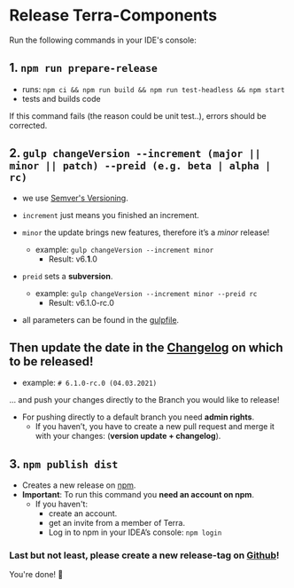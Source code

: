 # Release Terra-Components

Run the following commands in your IDE's console:

## 1. `npm run prepare-release`

-   runs: `npm ci && npm run build && npm run test-headless && npm start`
-   tests and builds code

If this command fails (the reason could be unit test..), errors should be corrected.

## 2. `gulp changeVersion --increment (major || minor || patch) --preid (e.g. beta | alpha | rc)`

-   we use [Semver's Versioning](https://semver.org/).

-   `increment` just means you finished an increment.
-   `minor` the update brings new features, therefore it’s a _minor_ release!
    -   example: `gulp changeVersion --increment minor`
        -   Result: v6.**1**.0
-   `preid` sets a **subversion**.
    -   example: `gulp changeVersion --increment minor --preid rc`
        -   Result: v6.1.0-rc.0
-   all parameters can be found in the [gulpfile](https://github.com/plentymarkets/terra-components/blob/6.X.X/gulpfile.js#L129).

## Then update the date in the [Changelog](https://github.com/plentymarkets/terra-components/blob/6.X.X/CHANGELOG.md) on which to be released!

-   example: `# 6.1.0-rc.0 (04.03.2021)`

... and push your changes directly to the Branch you would like to release!

-   For pushing directly to a default branch you need **admin rights**.
    -   If you haven’t, you have to create a new pull request and merge it with your changes: (**version update + changelog**).

## 3. `npm publish dist`

-   Creates a new release on [npm](https://www.npmjs.com/package/@plentymarkets/terra-components).
-   **Important**: To run this command you **need an account on npm**.
    -   If you haven't:
        -   create an account.
        -   get an invite from a member of Terra.
        -   Log in to npm in your IDEA’s console: `npm login`

### Last but not least, please create a new release-tag on [Github](https://github.com/plentymarkets/terra-components/releases)!

You're done! 🥳

